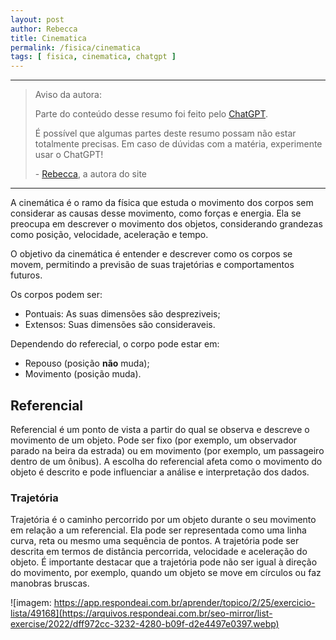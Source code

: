 ```yaml
---
layout: post
author: Rebecca
title: Cinematica
permalink: /fisica/cinematica
tags: [ fisica, cinematica, chatgpt ]
---
```


---
> Aviso da autora:
> 
> Parte do conteúdo desse resumo foi feito pelo [ChatGPT](https://chat.openai.com/chat).
>
> É possível que algumas partes deste resumo possam não estar totalmente precisas. Em caso de dúvidas com a matéria, experimente usar o ChatGPT!
> 
> \- [<i class="fa-solid fa-user"></i> Rebecca](https://princessmortix.link), a autora do site
---

A cinemática é o ramo da física que estuda o movimento dos corpos sem considerar as causas desse movimento, como forças e energia. Ela se preocupa em descrever o movimento dos objetos, considerando grandezas como posição, velocidade, aceleração e tempo.

O objetivo da cinemática é entender e descrever como os corpos se movem, permitindo a previsão de suas trajetórias e comportamentos futuros.

Os corpos podem ser:

- Pontuais: As suas dimensões são despreziveis;
- Extensos: Suas dimensões são consideraveis.

Dependendo do referecial, o corpo pode estar em:

- Repouso (posição **não** muda);
- Movimento (posição muda).

## Referencial
Referencial é um ponto de vista a partir do qual se observa e descreve o movimento de um objeto. Pode ser fixo (por exemplo, um observador parado na beira da estrada) ou em movimento (por exemplo, um passageiro dentro de um ônibus). A escolha do referencial afeta como o movimento do objeto é descrito e pode influenciar a análise e interpretação dos dados.

### Trajetória
Trajetória é o caminho percorrido por um objeto durante o seu movimento em relação a um referencial. Ela pode ser representada como uma linha curva, reta ou mesmo uma sequência de pontos. A trajetória pode ser descrita em termos de distância percorrida, velocidade e aceleração do objeto. É importante destacar que a trajetória pode não ser igual à direção do movimento, por exemplo, quando um objeto se move em círculos ou faz manobras bruscas.

![imagem: https://app.respondeai.com.br/aprender/topico/2/25/exercicio-lista/49168](https://arquivos.respondeai.com.br/seo-mirror/list-exercise/2022/dff972cc-3232-4280-b09f-d2e4497e0397.webp)












